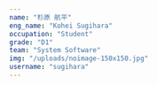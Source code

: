 ```yaml
---
name: "杉原 航平"
eng_name: "Kohei Sugihara"
occupation: "Student"
grade: "D1"
team: "System Software"
img: "/uploads/noimage-150x150.jpg"
username: "sugihara"
---
```

